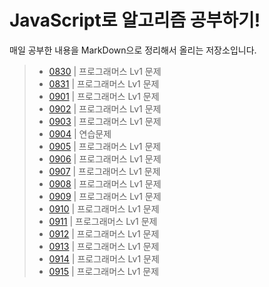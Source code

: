 # JavaScript로 알고리즘 공부하기!  
매일 공부한 내용을 MarkDown으로 정리해서 올리는 저장소입니다.

> - [0830](./README/0830.md) | 프로그래머스 Lv1 문제
> - [0831](./README/0831.md) | 프로그래머스 Lv1 문제
> - [0901](./README/0901.md) | 프로그래머스 Lv1 문제
> - [0902](./README/0902.md) | 프로그래머스 Lv1 문제
> - [0903](./README/0903.md) | 프로그래머스 Lv1 문제
> - [0904](./README/0904.md) | 연습문제
> - [0905](./README/0905.md) | 프로그래머스 Lv1 문제
> - [0906](./README/0906.md) | 프로그래머스 Lv1 문제
> - [0907](./README/0907.md) | 프로그래머스 Lv1 문제
> - [0908](./README/0908.md) | 프로그래머스 Lv1 문제
> - [0909](./README/0909.md) | 프로그래머스 Lv1 문제
> - [0910](./README/0910.md) | 프로그래머스 Lv1 문제
> - [0911](./README/0911.md) | 프로그래머스 Lv1 문제
> - [0912](./README/0912.md) | 프로그래머스 Lv1 문제
> - [0913](./README/0913.md) | 프로그래머스 Lv1 문제
> - [0914](./README/0914.md) | 프로그래머스 Lv1 문제
> - [0915](./README/0914.md) | 프로그래머스 Lv1 문제